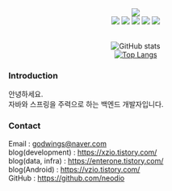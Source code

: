 <div align="center">

<img src="https://capsule-render.vercel.app/api?type=waving&color=auto&height=200&section=header&text=neodio's%20GitHub&fontSize=40"/>

<div align="center">
 <img src="https://img.shields.io/badge/Java-007396?style=flat&logo=Java&logoColor=white" />
 <img src="https://img.shields.io/badge/Spring-6DB33F?style=flat&logo=Spring&logoColor=white"/>
 <img src="https://img.shields.io/badge/Spring%20Boot-6DB33F?style=flat&logo=Spring%20Boot&logoColor=white"/>
 <img src="https://img.shields.io/badge/Kotlin-7F52FF?style=flat&logo=Kotlin&logoColor=white" />
 <img src="https://img.shields.io/badge/MySQL-4479A1?style=flat&logo=MySQL&logoColor=white" />
</div>
<br>

![GitHub stats](https://github-readme-stats.vercel.app/api?username=neodio&show_icons=true)  
[![Top Langs](https://github-readme-stats.vercel.app/api/top-langs/?username=neodio&layout=compact)](https://github.com/neodio)
<!-- ![GitHub streak stats](https://github-readme-streak-stats.herokuapp.com/?user=neodio)   -->

</div>

### Introduction
안녕하세요.<br/>
자바와 스프링을 주력으로 하는 백엔드 개발자입니다.

### Contact
Email : godwings@naver.com <br/>
blog(development) : https://xzio.tistory.com/ <br/>
blog(data, infra) : https://enterone.tistory.com/ <br/>
blog(Android) : https://vzio.tistory.com/ <br/>
GitHub : https://github.com/neodio

<!-- ### Skill -->
<div style="display:flex; flex-direction:column; align-items:flex-start;">
    <!-- Backend -->
    <!-- <p><strong>Backend</strong></p> -->
    <!-- <div>
        <img src="https://img.shields.io/badge/Java-007396?style=flat&logo=Java&logoColor=white">
        <img src="https://img.shields.io/badge/Kotlin-7F52FF?style=flat&logo=Kotlin&logoColor=white" />
        <img src="https://img.shields.io/badge/Python-3776AB?style=flat&logo=python&logoColor=white">
        <img src="https://img.shields.io/badge/Node.js-339933?style=flat&logo=node.js&logoColor=white">
    </div> -->
    <!-- Frontend -->
    <!-- <p><strong>Frontend</strong></p>
    <div> -->
        <!-- <img src="https://img.shields.io/badge/html5-E34F26?style=flat&logo=html5&logoColor=white">
        <img src="https://img.shields.io/badge/css-1572B6?style=flat&logo=css3&logoColor=white">
        <img src="https://img.shields.io/badge/javascript-F7DF1E?style=flat&logo=javascript&logoColor=black">
        <img src="https://img.shields.io/badge/bootstrap-7952B3?style=flat&logo=bootstrap&logoColor=white"> -->
        <!-- <img src="https://img.shields.io/badge/React-61DAFB?style=flat&logo=react&logoColor=black"> -->
        <!-- <img src="https://img.shields.io/badge/JQuery-0769AD?style=flat&logo=jquery&logoColor=white">
        <img src="https://img.shields.io/badge/Ajax-00758F?style=flat&logo=ajax&logoColor=white"> -->
        <!-- <img src="https://img.shields.io/badge/TypeScript-3178C6?style=flat&logo=typescript&logoColor=white"> -->
    <!-- </div> -->
    <!-- Database -->
    <!-- <p><strong>Database</strong></p>
    <div>
        <img src="https://img.shields.io/badge/oracle-F80000?style=flat&logo=oracle&logoColor=white">
        <img src="https://img.shields.io/badge/mysql-4479A1?style=flat&logo=mysql&logoColor=white">
        <img src="https://img.shields.io/badge/firebase-FFCA28?style=flat&logo=firebase&logoColor=white">
    </div> -->
    <!-- Server -->
    <!-- <p><strong>Server</strong></p>
    <div>
        <img src="https://img.shields.io/badge/linux-FCC624?style=flat&logo=linux&logoColor=black">
        <img src="https://img.shields.io/badge/apache tomcat-F8DC75?style=flat&logo=apachetomcat&logoColor=black">
        <img src="https://img.shields.io/badge/Amazon AWS-232F3E?style=flat&logo=amazon aws&logoColor=white">
        <img src="https://img.shields.io/badge/Docker-2496ED?style=flat&logo=Docker&logoColor=white"/></a>
    </div> -->
    <!-- Development Tools -->
    <!-- <p><strong>Development Tools</strong></p>
    <div>
        <img src="https://img.shields.io/badge/IntelliJ IDEA-000000?style=flat&logo=intellij-idea&logoColor=white">
        <img src="https://img.shields.io/badge/Eclipse IDE-2C2255?style=flat&logo=eclipse-ide&logoColor=white">
        <img src="https://img.shields.io/badge/Visual Studio Code-007ACC?style=flat&logo=visual-studio-code&logoColor=white">
        <img src="https://img.shields.io/badge/Visual Studio-5C2D91?style=flat&logo=visual-studio&logoColor=white"> -->
        <!-- <img src="https://img.shields.io/badge/Anaconda-44A833?style=flat&logo=anaconda&logoColor=white"> -->
        <!-- <img src="https://img.shields.io/badge/DBeaver-4D4D4D?style=flat&logo=dbeaver&logoColor=white"> -->
        <!-- <img src="https://img.shields.io/badge/Android Studio-3DDC84?style=flat&logo=Android Studio&logoColor=white"/></a> -->
    <!-- </div> -->
    <!-- Framework -->
    <!-- <p><strong>Framework</strong></p>
    <div>
        <img src="https://img.shields.io/badge/Spring-6DB33F?style=flat&logo=spring&logoColor=white">
        <img src="https://img.shields.io/badge/Spring Boot-6DB33F?style=flat&logo=spring-boot&logoColor=white"> -->
        <!-- <img src="https://img.shields.io/badge/Flask-000000?style=flat&logo=flask&logoColor=white"> -->
        <!-- <img src="https://img.shields.io/badge/Bootstrap-7952B3?style=flat&logo=bootstrap&logoColor=white"> -->
    <!-- </div> -->
    <!-- Version Control -->
    <!-- <p><strong>Version Control</strong></p>
    <div>
        <img src="https://img.shields.io/badge/Git-F05032?style=flat&logo=git&logoColor=white">
        <img src="https://img.shields.io/badge/GitHub-181717?style=flat&logo=github&logoColor=white">
    </div> -->
    <!-- Communication -->
    <!-- <p><strong>Communication</strong></p>
    <div>
        <img src="https://img.shields.io/badge/Slack-4A154B?style=flat&logo=Slack&logoColor=white"/></a> -->
        <!-- <img src="https://img.shields.io/badge/Figma-F24E1E?style=flat&logo=figma&logoColor=white"> -->
        <!-- <img src="https://img.shields.io/badge/StarUML-7D57C1?style=flat&logo=staruml&logoColor=white"> -->
    <!-- </div> -->
</div>

